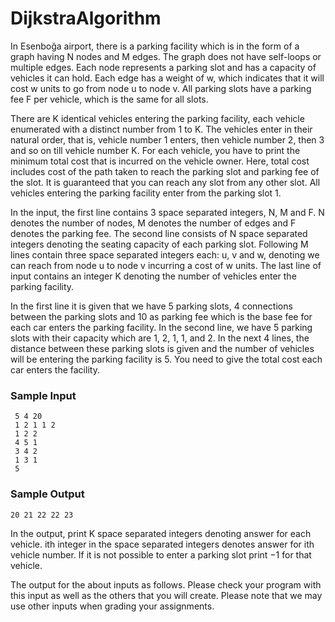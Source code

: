 # DijkstraAlgorithm

In Esenboğa airport, there is a parking facility which is in the form of a graph having N
nodes and M edges. The graph does not have self-loops or multiple edges. Each node represents a
parking slot and has a capacity of vehicles it can hold. Each edge has a weight of w, which indicates
that it will cost w units to go from node u to node v. All parking slots have a parking fee F per
vehicle, which is the same for all slots.

There are K identical vehicles entering the parking facility, each vehicle enumerated with
a distinct number from 1 to K. The vehicles enter in their natural order, that is, vehicle number 1
enters, then vehicle number 2, then 3 and so on till vehicle number K. For each vehicle, you have
to print the minimum total cost that is incurred on the vehicle owner. Here, total cost includes cost
of the path taken to reach the parking slot and parking fee of the slot. It is guaranteed that you
can reach any slot from any other slot. All vehicles entering the parking facility enter from the
parking slot 1.

In the input, the first line contains 3 space separated integers, N, M and F. N denotes the
number of nodes, M denotes the number of edges and F denotes the parking fee. The second line
consists of N space separated integers denoting the seating capacity of each parking slot. Following
M lines contain three space separated integers each: u, v and w, denoting we can reach from node
u to node v incurring a cost of w units. The last line of input contains an integer K denoting the
number of vehicles enter the parking facility.

In the first line it is given that we have 5 parking slots, 4 connections between the parking
slots and 10 as parking fee which is the base fee for each car enters the parking facility. In the
second line, we have 5 parking slots with their capacity which are 1, 2, 1, 1, and 2. In the next 4
lines, the distance between these parking slots is given and the number of vehicles will be entering
the parking facility is 5. You need to give the total cost each car enters the facility.

### Sample Input 
```
 5 4 20
 1 2 1 1 2
 1 2 2 
 4 5 1
 3 4 2
 1 3 1
 5
```
### Sample Output 
```
20 21 22 22 23
```
In the output, print K space separated integers denoting answer for each vehicle. ith integer
in the space separated integers denotes answer for ith vehicle number. If it is not possible to enter
a parking slot print −1 for that vehicle.

The output for the about inputs as follows. Please check your program with this input as
well as the others that you will create. Please note that we may use other inputs when grading your
assignments.




